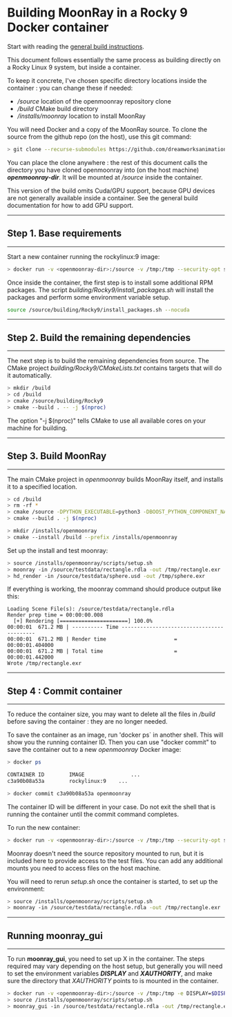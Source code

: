 # Building MoonRay in a Rocky 9 Docker container
 
Start with reading the [general build instructions](../general_build).

This document follows essentially the same process as building directly on a Rocky Linux 9 system, but inside a container.

To keep it concrete, I've chosen specific directory locations inside the container : you can change these if needed:

- */source* location of the openmoonray repository clone
- */build* CMake build directory
- */installs/moonray* location to install MoonRay

You will need Docker and a copy of the MoonRay source. To clone the source from the github repo (on the host), use this git command:

```bash
> git clone --recurse-submodules https://github.com/dreamworksanimation/openmoonray.git 
```
You can place the clone anywhere : the rest of this document calls the directory you have cloned openmoonray into (on the host machine) ***openmoonray-dir***. It will be mounted at */source* inside the container.

This version of the build omits Cuda/GPU support, because GPU devices are not generally available inside a container. See the general build documentation for how to add GPU support.

---
## Step 1. Base requirements
---

Start a new container running the rockylinux:9 image:

```bash
> docker run -v <openmoonray-dir>:/source -v /tmp:/tmp --security-opt seccomp=unconfined --rm -it rockylinux:9
```

Once inside the container, the first step is to install some additional RPM packages. The script *building/Rocky9/install_packages.sh* will install the packages and perform some environment variable setup. 

```bash
source /source/building/Rocky9/install_packages.sh --nocuda
```

---
## Step 2. Build the remaining dependencies
---

The next step is to build the remaining dependencies from source. The CMake project *building/Rocky9/CMakeLists.txt* contains targets that will do it automatically.

```bash
> mkdir /build
> cd /build
> cmake /source/building/Rocky9
> cmake --build . -- -j $(nproc)
```

The option "-j $(nproc)" tells CMake to use all available cores on your machine for building.

---
## Step 3. Build MoonRay
---

The main CMake project in *openmoonray* builds MoonRay itself, and installs it to a specified location.

```bash
> cd /build
> rm -rf *
> cmake /source -DPYTHON_EXECUTABLE=python3 -DBOOST_PYTHON_COMPONENT_NAME=python39 -DABI_VERSION=0 -DMOONRAY_USE_OPTIX=NO
> cmake --build . -j $(nproc)

> mkdir /installs/openmoonray
> cmake --install /build --prefix /installs/openmoonray
```

Set up the install and test moonray:

```bash
> source /installs/openmoonray/scripts/setup.sh
> moonray -in /source/testdata/rectangle.rdla -out /tmp/rectangle.exr
> hd_render -in /source/testdata/sphere.usd -out /tmp/sphere.exr
```

If everything is working, the moonray command should produce output like this:

```
Loading Scene File(s): /source/testdata/rectangle.rdla
Render prep time = 00:00:00.008
  [+] Rendering [======================] 100.0%
00:00:01  671.2 MB | ---------- Time ------------------------------------------
00:00:01  671.2 MB | Render time                      = 00:00:01.404000
00:00:01  671.2 MB | Total time                       = 00:00:01.442000
Wrote /tmp/rectangle.exr
```
---
## Step 4 : Commit container
---

To reduce the container size, you may want to delete all the files in */build* before saving the container : they are no longer needed.

To save the container as an image, run 'docker ps` in another shell. This will show you the running container ID. Then you can use "docker commit" to save the container out to a new *openmoonray* Docker image:

```bash
> docker ps

CONTAINER ID        IMAGE               ...
c3a90b08a53a        rockylinux:9    ...

> docker commit c3a90b08a53a openmoonray
```

The container ID will be different in your case. Do not exit the shell that is running the container until the commit command completes.

To run the new container:

```bash
> docker run -v <openmoonray-dir>:/source -v /tmp:/tmp --security-opt seccomp=unconfined --rm -it openmoonray
```

Moonray doesn't need the source repository mounted to run, but it is included here to provide access to the test files. You can add any additional mounts you need to access files on the host machine.

You will need to rerun *setup.sh* once the container is started, to set up the environment:

```bash
> source /installs/openmoonray/scripts/setup.sh
> moonray -in /source/testdata/rectangle.rdla -out /tmp/rectangle.exr
```

---
## Running moonray_gui
---

To run **moonray_gui**, you need to set up X in the container. The steps required may vary depending on the host setup, but generally you will need to set the environment variables ***DISPLAY*** and ***XAUTHORITY***, and make sure the directory that *XAUTHORITY* points to is mounted in the container. 


```bash
> docker run -v <openmoonray-dir>:/source -v /tmp:/tmp -e DISPLAY=$DISPLAY -e XAUTHORITY=${XAUTHORITY} -v "${XAUTHORITY}:${XAUTHORITY}:z" --security-opt seccomp=unconfined --rm -it openmoonray
> source /installs/openmoonray/scripts/setup.sh
> moonray_gui -in /source/testdata/rectangle.rdla -out /tmp/rectangle.exr
```


